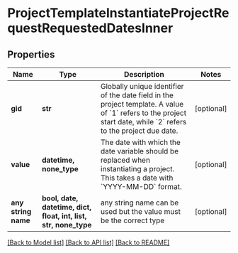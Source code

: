 # ProjectTemplateInstantiateProjectRequestRequestedDatesInner


## Properties
Name | Type | Description | Notes
------------ | ------------- | ------------- | -------------
**gid** | **str** | Globally unique identifier of the date field in the project template. A value of &#x60;1&#x60; refers to the project start date, while &#x60;2&#x60; refers to the project due date. | [optional] 
**value** | **datetime, none_type** | The date with which the date variable should be replaced when instantiating a project. This takes a date with &#x60;YYYY-MM-DD&#x60; format. | [optional] 
**any string name** | **bool, date, datetime, dict, float, int, list, str, none_type** | any string name can be used but the value must be the correct type | [optional]

[[Back to Model list]](../README.md#documentation-for-models) [[Back to API list]](../README.md#documentation-for-api-endpoints) [[Back to README]](../README.md)


